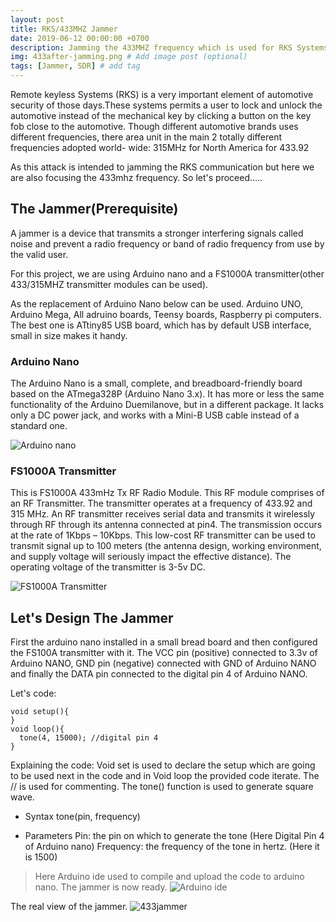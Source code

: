 ```yaml
---
layout: post
title: RKS/433MHZ Jammer
date: 2019-06-12 00:00:00 +0700
description: Jamming the 433MHZ frequency which is used for RKS Systems(Car key fob). # Add post description (optional)
img: 433after-jamming.png # Add image post (optional)
tags: [Jammer, SDR] # add tag
---
```


Remote keyless Systems (RKS) is a very important element of automotive security of those days.These systems permits a user to lock and unlock the automotive instead of the mechanical key by clicking a button on the key fob close to the automotive. Though different automotive brands uses different frequencies, there area unit in the main 2 totally different frequencies adopted world- wide: 315MHz for North America for 433.92

As this attack is intended to jamming the RKS communication but here we are also focusing the 433mhz frequency. So let's proceed.....

## The Jammer(Prerequisite)

A jammer is a device that transmits a stronger interfering signals called noise and prevent a radio frequency or band of radio frequency from use by the valid user.

For this project, we are using Arduino nano and a FS1000A transmitter(other 433/315MHZ transmitter modules can be used).

As the replacement of Arduino Nano below can be used.
Arduino UNO, Arduino Mega, All adruino boards, Teensy boards, Raspberry pi computers. The best one is ATtiny85 USB board, which has by default USB interface, small in size makes it handy.

### Arduino Nano

The Arduino Nano is a small, complete, and breadboard-friendly board based on the ATmega328P (Arduino Nano 3.x). It has more or less the same functionality of the Arduino Duemilanove, but in a different package. It lacks only a DC power jack, and works with a Mini-B USB cable instead of a standard one.

![Arduino nano]({{site.baseurl}}/assets/img/Arduino-nano.png)

### FS1000A Transmitter

This is FS1000A 433mHz Tx RF Radio Module. This RF module comprises of an RF Transmitter. The transmitter operates at a frequency of 433.92 and 315 MHz. An RF transmitter receives serial data and transmits it wirelessly through RF through its antenna connected at pin4.
The transmission occurs at the rate of 1Kbps – 10Kbps. This low-cost RF transmitter can be used to transmit signal up to 100 meters (the antenna design, working environment, and supply voltage will seriously impact the effective distance). The operating voltage of the transmitter is 3-5v DC.

![FS1000A Transmitter]({{site.baseurl}}/assets/img/FS1000A-Transmitter.png)

## Let's Design The Jammer

First the arduino nano installed in a small bread board and then configured the FS100A transmitter with it. The VCC pin (positive) connected to 3.3v of Arduino NANO, GND pin (negative) connected with GND of Arduino NANO and finally the DATA pin connected to the digital pin 4 of Arduino NANO.

Let's code:

```
void setup(){
}
void loop(){
  tone(4, 15000); //digital pin 4
}
```

Explaining the code: Void set is used to declare the setup which are going to be used next in the code and in Void loop the provided code iterate. The // is used for commenting. The tone() function is used to generate square wave.

* Syntax
tone(pin, frequency)

* Parameters
Pin: the pin on which to generate the tone (Here Digital Pin 4 of Arduino nano) Frequency: the frequency of the tone in hertz. (Here it is 1500)

>Here Arduino ide used to compile and upload the code to arduino nano. The jammer is now ready.
![Arduino ide]({{site.baseurl}}/assets/img/arduino-program.png)


The real view of the jammer.
![433jammer]({{site.baseurl}}/assets/img/433MHZ-jammer.png)


